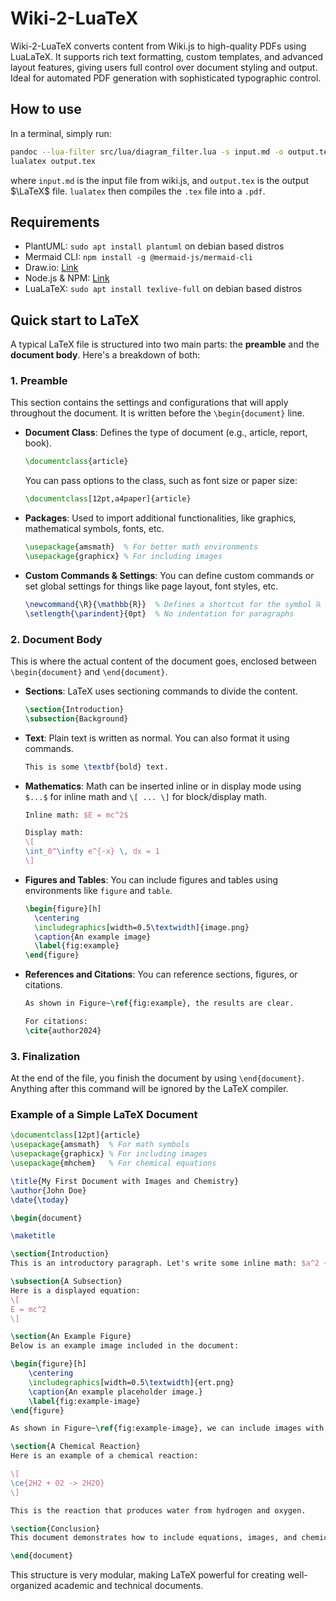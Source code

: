 # Wiki-2-LuaTeX
Wiki-2-LuaTeX converts content from Wiki.js to high-quality PDFs using LuaLaTeX. It supports rich text formatting, custom templates, and advanced layout features, giving users full control over document styling and output. Ideal for automated PDF generation with sophisticated typographic control.

## How to use
In a terminal, simply run:
```sh
pandoc --lua-filter src/lua/diagram_filter.lua -s input.md -o output.tex --pdf-engine=lualatex
lualatex output.tex
```
where `input.md` is the input file from wiki.js, and `output.tex` is the output $\LaTeX$ file.
`lualatex` then compiles the `.tex` file into a `.pdf`.

## Requirements
- PlantUML: `sudo apt install plantuml` on debian based distros
- Mermaid CLI: `npm install -g @mermaid-js/mermaid-cli`
- Draw.io: [Link](https://github.com/jgraph/drawio-desktop/releases/tag/v24.7.17)
- Node.js & NPM: [Link](https://docs.npmjs.com/downloading-and-installing-node-js-and-npm)
- LuaLaTeX: `sudo apt install texlive-full` on debian based distros

## Quick start to LaTeX
A typical LaTeX file is structured into two main parts: the **preamble** and the **document body**. Here's a breakdown of both:

### 1. Preamble
This section contains the settings and configurations that will apply throughout the document. It is written before the `\begin{document}` line.

- **Document Class**: Defines the type of document (e.g., article, report, book).
  ```latex
  \documentclass{article}
  ```
  You can pass options to the class, such as font size or paper size:
  ```latex
  \documentclass[12pt,a4paper]{article}
  ```

- **Packages**: Used to import additional functionalities, like graphics, mathematical symbols, fonts, etc.
  ```latex
  \usepackage{amsmath}  % For better math environments
  \usepackage{graphicx} % For including images
  ```

- **Custom Commands & Settings**: You can define custom commands or set global settings for things like page layout, font styles, etc.
  ```latex
  \newcommand{\R}{\mathbb{R}}  % Defines a shortcut for the symbol ℝ
  \setlength{\parindent}{0pt}  % No indentation for paragraphs
  ```

### 2. Document Body
This is where the actual content of the document goes, enclosed between `\begin{document}` and `\end{document}`.

- **Sections**: LaTeX uses sectioning commands to divide the content.
  ```latex
  \section{Introduction}
  \subsection{Background}
  ```

- **Text**: Plain text is written as normal. You can also format it using commands.
  ```latex
  This is some \textbf{bold} text.
  ```

- **Mathematics**: Math can be inserted inline or in display mode using `$...$` for inline math and `\[ ... \]` for block/display math.
  ```latex
  Inline math: $E = mc^2$

  Display math:
  \[
  \int_0^\infty e^{-x} \, dx = 1
  \]
  ```

- **Figures and Tables**: You can include figures and tables using environments like `figure` and `table`.
  ```latex
  \begin{figure}[h]
    \centering
    \includegraphics[width=0.5\textwidth]{image.png}
    \caption{An example image}
    \label{fig:example}
  \end{figure}
  ```

- **References and Citations**: You can reference sections, figures, or citations.
  ```latex
  As shown in Figure~\ref{fig:example}, the results are clear.

  For citations:
  \cite{author2024}
  ```

### 3. Finalization
At the end of the file, you finish the document by using `\end{document}`. Anything after this command will be ignored by the LaTeX compiler.

### Example of a Simple LaTeX Document
```latex
\documentclass[12pt]{article}
\usepackage{amsmath}  % For math symbols
\usepackage{graphicx} % For including images
\usepackage{mhchem}   % For chemical equations

\title{My First Document with Images and Chemistry}
\author{John Doe}
\date{\today}

\begin{document}

\maketitle

\section{Introduction}
This is an introductory paragraph. Let's write some inline math: $a^2 + b^2 = c^2$.

\subsection{A Subsection}
Here is a displayed equation:
\[
E = mc^2
\]

\section{An Example Figure}
Below is an example image included in the document:

\begin{figure}[h]
    \centering
    \includegraphics[width=0.5\textwidth]{ert.png}
    \caption{An example placeholder image.}
    \label{fig:example-image}
\end{figure}

As shown in Figure~\ref{fig:example-image}, we can include images with captions and labels.

\section{A Chemical Reaction}
Here is an example of a chemical reaction:

\[
\ce{2H2 + O2 -> 2H2O}
\]

This is the reaction that produces water from hydrogen and oxygen.

\section{Conclusion}
This document demonstrates how to include equations, images, and chemical formulas.

\end{document}
```

This structure is very modular, making LaTeX powerful for creating well-organized academic and technical documents.
